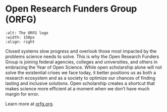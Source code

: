 # Open Research Funders Group (ORFG)
```{image} /About/logos/orfg_logo.png
:alt: The ORFG logo
:width: 150px
:align: right
```
Closed systems slow progress and overlook those most impacted by the problems science needs to solve. This is why the Open Research Funders Group is joining federal agencies, colleges and universities, and others in embracing the Year of Open Science. While open scholarship alone will not solve the existential crises we face today, it better positions us as both a research ecosystem and as a society to optimize our chances of finding lasting and inclusive solutions. Open scholarship creates a shortcut that makes science more efficient at a moment when we don’t have much margin for error.

Learn more at [orfg.org](https://www.orfg.org).
